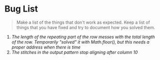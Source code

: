 # Bug List

> Make a list of the things that don't work as expected. Keep a list of things that you have fixed and try to document how you solved them.

1. *The length of the repeating part of the row messes with the total length of the row. Temporarily "solved" it with Math.floor(), but this needs a proper address when there is time*
2. *The stitches in the output pattern stop aligning after column 10*
